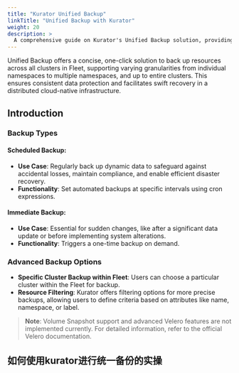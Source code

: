 ```yaml
---
title: "Kurator Unified Backup"
linkTitle: "Unified Backup with Kurator"
weight: 20
description: >
  A comprehensive guide on Kurator's Unified Backup solution, providing an overview and practical implementation steps.
---
```


Unified Backup offers a concise, one-click solution to back up resources across all clusters in Fleet, 
supporting varying granularities from individual namespaces to multiple namespaces, and up to entire clusters.
This ensures consistent data protection and facilitates swift recovery in a distributed cloud-native infrastructure.

## Introduction

### Backup Types

#### Scheduled Backup:

- **Use Case**: Regularly back up dynamic data to safeguard against accidental losses, maintain compliance, and enable efficient disaster recovery.
- **Functionality**: Set automated backups at specific intervals using cron expressions.

#### Immediate Backup:

- **Use Case**: Essential for sudden changes, like after a significant data update or before implementing system alterations.
- **Functionality**: Triggers a one-time backup on demand.

### Advanced Backup Options

- **Specific Cluster Backup within Fleet**: Users can choose a particular cluster within the Fleet for backup.
- **Resource Filtering**: Kurator offers filtering options for more precise backups, allowing users to define criteria based on attributes like name, namespace, or label.

> **Note**: Volume Snapshot support and advanced Velero features are not implemented currently. For detailed information, refer to the official Velero documentation.


## 如何使用kurator进行统一备份的实操

